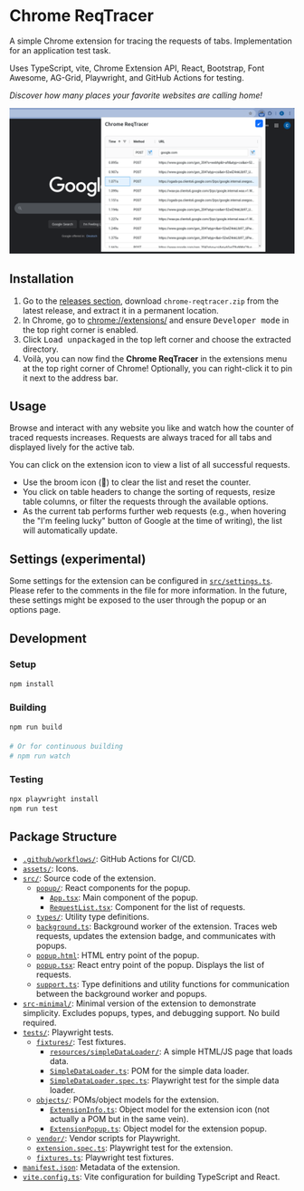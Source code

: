 # Chrome ReqTracer

A simple Chrome extension for tracing the requests of tabs. Implementation for an application test task.

Uses TypeScript, vite, Chrome Extension API, React, Bootstrap, Font Awesome, AG-Grid, Playwright, and GitHub Actions for testing.

*Discover how many places your favorite websites are calling home!* 

![screenshot.png](screenshot.png)

## Installation

1. Go to the [releases section](https://github.com/LinqLover/chrome-reqtracer/releases), download `chrome-reqtracer.zip` from the latest release, and extract it in a permanent location.
2. In Chrome, go to [chrome://extensions/](chrome://extensions/) and ensure <kbd>Developer mode</kbd> in the top right corner is enabled.
3. Click <kbd>Load unpackaged</kbd> in the top left corner and choose the extracted directory.
4. Voilà, you can now find the **Chrome ReqTracer** in the extensions menu at the top right corner of Chrome! Optionally, you can right-click it to pin it next to the address bar.

## Usage

Browse and interact with any website you like and watch how the counter of traced requests increases. Requests are always traced for all tabs and displayed lively for the active tab.

You can click on the extension icon to view a list of all successful requests.

- Use the broom icon (🧹) to clear the list and reset the counter.
- You click on table headers to change the sorting of requests, resize table columns, or filter the requests through the available options.
- As the current tab performs further web requests (e.g., when hovering the "I'm feeling lucky" button of Google at the time of writing), the list will automatically update.

## Settings (experimental)

Some settings for the extension can be configured in [`src/settings.ts`](./src/settings.ts). Please refer to the comments in the file for more information. In the future, these settings might be exposed to the user through the popup or an options page.

## Development

### Setup

```bash
npm install
```

### Building

```bash
npm run build

# Or for continuous building
# npm run watch
```

### Testing

```bash
npx playwright install
npm run test
```

## Package Structure

- [`.github/workflows/`](./.github/workflows/): GitHub Actions for CI/CD.
- [`assets/`](./assets/): Icons.
- [`src/`](./src/): Source code of the extension.
    - [`popup/`](./src/popup/): React components for the popup.
      - [`App.tsx`](./src/popup/App.tsx): Main component of the popup.
      - [`RequestList.tsx`](./src/popup/RequestList.tsx): Component for the list of requests.
	- [`types/`](./src/types/): Utility type definitions.
	- [`background.ts`](./src/background.ts): Background worker of the extension. Traces web requests, updates the extension badge, and communicates with popups.
	- [`popup.html`](./src/popup.html): HTML entry point of the popup.
	- [`popup.tsx`](./src/popup.tsx): React entry point of the popup. Displays the list of requests.
	- [`support.ts`](./src/support.ts): Type definitions and utility functions for communication between the background worker and popups.
- [`src-minimal/`](./src-minimal/): Minimal version of the extension to demonstrate simplicity. Excludes popups, types, and debugging support. No build required.
- [`tests/`](./tests/): Playwright tests.
	- [`fixtures/`](./tests/fixtures/): Test fixtures.
		- [`resources/simpleDataLoader/`](./tests/fixtures/resources/simpleDataLoader/): A simple HTML/JS page that loads data.
		- [`SimpleDataLoader.ts`](./tests/fixtures/SimpleDataLoader.ts): POM for the simple data loader.
		- [`SimpleDataLoader.spec.ts`](./tests/fixtures/SimpleDataLoader.spec.ts): Playwright test for the simple data loader.
	- [`objects/`](./tests/objects/): POMs/object models for the extension.
		- [`ExtensionInfo.ts`](./tests/objects/ExtensionInfo.ts): Object model for the extension icon (not actually a POM but in the same vein).
		- [`ExtensionPopup.ts`](./tests/objects/ExtensionPopup.ts): Object model for the extension popup.
	- [`vendor/`](./tests/vendor/): Vendor scripts for Playwright.
	- [`extension.spec.ts`](./tests/extension.spec.ts): Playwright test for the extension.
	- [`fixtures.ts`](./tests/fixtures.ts): Playwright test fixtures.
- [`manifest.json`](./manifest.json): Metadata of the extension.
- [`vite.config.ts`](./vite.config.ts): Vite configuration for building TypeScript and React.
